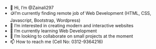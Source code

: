 - 👋 Hi, I’m @Zainali297
- 🪙I’m currently finding remote job of Web Development (HTML, CSS, Javascript, Bootstrap, Wordpress)
- 👀 I’m interested in creating modern and interactive websites
- 🌱 I’m currently learning Web Development
- 💞️ I’m looking to collaborate on small projects at the moment
- 📫 How to reach me (Cell No: 0312-9364216)

<!---
Zainali297/Zainali297 is a ✨ special ✨ repository because its `README.md` (this file) appears on your GitHub profile.
You can click the Preview link to take a look at your changes.
--->
